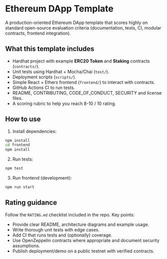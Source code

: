 # Ethereum DApp Template

A production-oriented Ethereum DApp template that scores highly on standard open-source evaluation criteria (documentation, tests, CI, modular contracts, frontend integration).

## What this template includes

- Hardhat project with example **ERC20 Token** and **Staking** contracts (`contracts/`).
- Unit tests using Hardhat + Mocha/Chai (`test/`).
- Deployment scripts (`scripts/`).
- Simple React + Ethers frontend (`frontend/`) to interact with contracts.
- GitHub Actions CI to run tests.
- README, CONTRIBUTING, CODE_OF_CONDUCT, SECURITY and license files.
- A scoring rubric to help you reach 8-10 / 10 rating.

## How to use

1. Install dependencies:
```bash
npm install
cd frontend
npm install
```

2. Run tests:
```bash
npm test
```

3. Run frontend (development):
```bash
npm run start
```

## Rating guidance 

Follow the `RATING.md` checklist included in the repo. Key points:
- Provide clear README, architecture diagrams and example usage.
- Write thorough unit tests with edge cases.
- Add CI that runs tests and (optionally) coverage.
- Use OpenZeppelin contracts where appropriate and document security assumptions.
- Publish deployment/demo on a public testnet with verified contracts.

